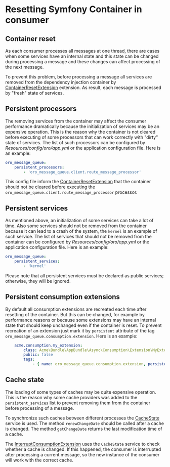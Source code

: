 Resetting Symfony Container in consumer
=======================================

Container reset
---------------

As each consumer processes all messages at one thread, there are cases when some services have an internal state
and this state can be changed during processing a message and these changes can affect processing of the next message.

To prevent this problem, before processing a message all services are removed from the dependency injection
container by [ContainerResetExtension](../../Consumption/Extension/ContainerResetExtension.php) extension.
As result, each message is processed by "fresh" state of services.

Persistent processors
---------------------

The removing services from the container may affect the consumer performance dramatically because the initialization
of services may be an expensive operation. This is the reason why the container is not cleared before executing of
some processors that can work correctly with "dirty" state of services. The list of such processors can
be configured by *Resources/config/oro/app.yml* or the application configuration file. Here is an example:

```yaml
oro_message_queue:
    persistent_processors:
        - 'oro_message_queue.client.route_message_processor'
```

This config file inform the [ContainerResetExtension](../../Consumption/Extension/ContainerResetExtension.php) that
the container should not be cleared before executing the `oro_message_queue.client.route_message_processor` processor.

Persistent services
-------------------

As mentioned above, an initialization of some services can take a lot of time. Also some services should not be removed
from the container because it can lead to a crash of the system, the `kernel` is an example of such service.
The list of services that should not be removed from the container can be configured by *Resources/config/oro/app.yml*
or the application configuration file. Here is an example:

```yaml
oro_message_queue:
    persistent_services:
        - 'kernel'
```

Please note that all persistent services must be declared as public services; otherwise, they will be ignored.

Persistent consumption extensions
---------------------------------

By default all consumption extensions are recreated each time after resetting of the container. But this can be
changed, for example by performance reasons or because some extensions may have an internal state that should
keep unchanged even if the container is reset. To prevent recreation of an extension just mark it by
`persistent` attribute of the tag `oro_message_queue.consumption.extension`. Here is an example:

```yaml
    acme.consumption.my_extension:
        class: Acme\Bundle\AppBundle\Async\Consumption\Extension\MyExtension
        public: false
        tags:
            - { name: oro_message_queue.consumption.extension, persistent: true }
```

Cache state
-----------

The loading of some types of caches may be quite expensive operation. This is the reason why some cache providers
was added to the `persistent_services` list to prevent removing them from the container before processing of a message.

To synchronize such caches between different processes the [CacheState](../../Consumption/CacheState.php) service
is used. The method `renewChangeDate` should be called after a cache is changed. The method `getChangeDate`
returns the last modification time of a cache.

The [InterruptConsumptionExtension](../../Consumption/Extension/InterruptConsumptionExtension.php) uses the `CacheState`
service to check whether a cache is changed. If this happened, the consumer is interrupted after processing
a current message, so the new instance of the consumer will work with the correct cache.
